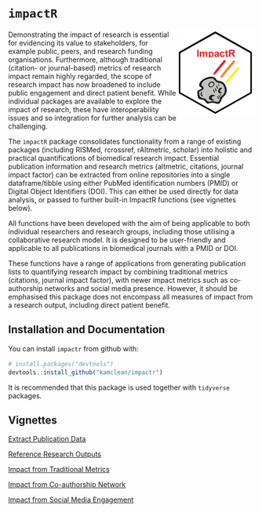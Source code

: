 `impactR`
==========

<img src="man/figures/impactr_logo.png" align="right" width="159" height="174"/>

Demonstrating the impact of research is essential for evidencing its value to stakeholders, for example public, peers, and research funding organisations. Furthermore, although traditional (citation- or journal-based) metrics of research impact remain highly regarded, the scope of research impact has now broadened to include public engagement and direct patient benefit. While individual packages are available to explore the impact of research, these have interoperability issues and so integration for further analysis can be challenging.

The `impactR` package consolidates functionality from a range of existing packages (including RISMed, rcrossref, rAltmetric, scholar) into holistic and practical quantifications of biomedical research impact. Essential publication information and research metrics (altmetric, citations, journal impact factor) can be extracted from online repositories into a single dataframe/tibble using either PubMed identification numbers (PMID) or Digital Object Identifiers (DOI). This can either be used directly for data analysis, or passed to further built-in ImpactR functions (see vignettes below).

All functions have been developed with the aim of being applicable to both individual researchers and research groups, including those utilising a collaborative research model. It is designed to be user-friendly and applicable to all publications in biomedical journals with a PMID or DOI.

These functions have a range of applications from generating publication lists to quantifying research impact by combining traditional metrics (citations, journal impact factor), with newer impact metrics such as co-authorship networks and social media presence. However, it should be emphasised this package does not encompass all measures of impact from a research output, including direct patient benefit. 

Installation and Documentation
------------------------------

You can install `impactr` from github with:

``` r
# install.packages("devtools")
devtools::install_github("kamclean/impactr")
```

It is recommended that this package is used together with `tidyverse` packages.

Vignettes
---------
[Extract Publication Data](https://github.com/kamclean/impactr/blob/master/vignettes/vignette_1_extract.md)

[Reference Research Outputs](https://github.com/kamclean/impactr/blob/master/vignettes/vignette_2_cite.md)

[Impact from Traditional Metrics](https://github.com/kamclean/impactr/blob/master/vignettes/vignette_3_traditional.md)

[Impact from Co-authorship Network](https://github.com/kamclean/impactr/blob/master/vignettes/vignette_4_author.md)

[Impact from Social Media Engagement](https://github.com/kamclean/impactr/blob/master/vignettes/vignette_5_altmetric.md)
